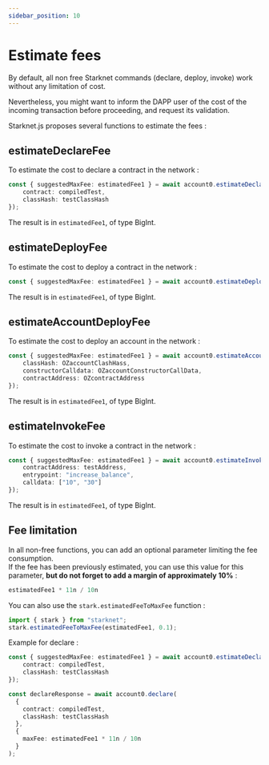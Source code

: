 ```yaml
---
sidebar_position: 10
---
```


# Estimate fees

By default, all non free Starknet commands (declare, deploy, invoke) work without any limitation of cost.

Nevertheless, you might want to inform the DAPP user of the cost of the incoming transaction before proceeding, and request its validation.

Starknet.js proposes several functions to estimate the fees :

## estimateDeclareFee

To estimate the cost to declare a contract in the network :

```typescript
const { suggestedMaxFee: estimatedFee1 } = await account0.estimateDeclareFee({
	contract: compiledTest,
	classHash: testClassHash
});
```

The result is in `estimatedFee1`, of type BigInt.

## estimateDeployFee

To estimate the cost to deploy a contract in the network :

```typescript
const { suggestedMaxFee: estimatedFee1 } = await account0.estimateDeployFee({ classHash: testClassHash });
```

The result is in `estimatedFee1`, of type BigInt.

## estimateAccountDeployFee

To estimate the cost to deploy an account in the network :

```typescript
const { suggestedMaxFee: estimatedFee1 } = await account0.estimateAccountDeployFee({
	classHash: OZaccountClashHass,
	constructorCalldata: OZaccountConstructorCallData,
	contractAddress: OZcontractAddress
});
```

The result is in `estimatedFee1`, of type BigInt.

## estimateInvokeFee

To estimate the cost to invoke a contract in the network :

```typescript
const { suggestedMaxFee: estimatedFee1 } = await account0.estimateInvokeFee({
	contractAddress: testAddress,
	entrypoint: "increase_balance",
	calldata: ["10", "30"]
});
```

The result is in `estimatedFee1`, of type BigInt.

## Fee limitation

In all non-free functions, you can add an optional parameter limiting the fee consumption.  
If the fee has been previously estimated, you can use this value for this parameter, **but do not forget to add a margin of approximately 10%** :

```typescript
estimatedFee1 * 11n / 10n
```

You can also use the `stark.estimatedFeeToMaxFee` function :

```typescript
import { stark } from "starknet";
stark.estimatedFeeToMaxFee(estimatedFee1, 0.1);
```

Example for declare :

```typescript
const { suggestedMaxFee: estimatedFee1 } = await account0.estimateDeclareFee({
	contract: compiledTest,
	classHash: testClassHash
});

const declareResponse = await account0.declare(
  {
    contract: compiledTest,
    classHash: testClassHash
  },
  {
    maxFee: estimatedFee1 * 11n / 10n
  }
);
```
